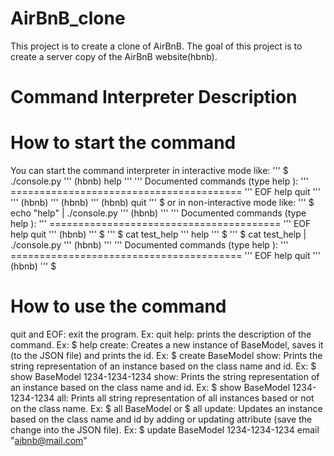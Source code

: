 # AirBnB_clone

This project is to create a clone of AirBnB.
The goal of this project is to create a server copy of the AirBnB website(hbnb). 

#  Command Interpreter Description

# How to start the command
You can start the command interpreter in interactive mode like:
''' $ ./console.py
''' (hbnb) help
''' 
''' Documented commands (type help <topic>):
''' ========================================
''' EOF  help  quit
''' 
''' (hbnb) 
''' (hbnb) 
''' (hbnb) quit
''' $
or in non-interactive mode like:
''' $ echo "help" | ./console.py
''' (hbnb)
''' 
''' Documented commands (type help <topic>):
''' ========================================
''' EOF  help  quit
''' (hbnb) 
''' $
''' $ cat test_help
''' help
''' $
''' $ cat test_help | ./console.py
''' (hbnb)
''' 
''' Documented commands (type help <topic>):
''' ========================================
''' EOF  help  quit
''' (hbnb) 
''' $

# How to use the command
quit and EOF: exit the program. Ex: quit
help: prints the description of the command. Ex: $ help <command>
create: Creates a new instance of BaseModel, saves it (to the JSON file) and prints the id. Ex: $ create BaseModel
show: Prints the string representation of an instance based on the class name and id. Ex: $ show BaseModel 1234-1234-1234
show: Prints the string representation of an instance based on the class name and id. Ex: $ show BaseModel 1234-1234-1234
all: Prints all string representation of all instances based or not on the class name. Ex: $ all BaseModel or $ all
update: Updates an instance based on the class name and id by adding or updating attribute (save the change into the JSON file). Ex: $ update BaseModel 1234-1234-1234 email "aibnb@mail.com"
